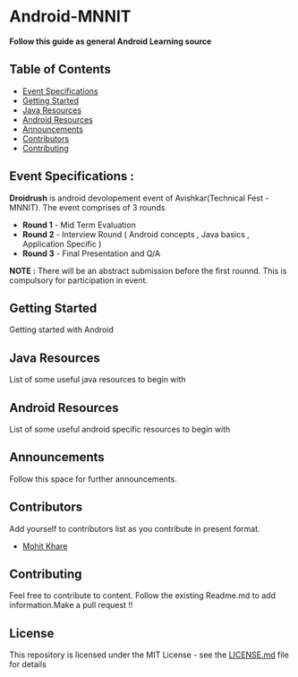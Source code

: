 # Android-MNNIT

<strong> Follow this guide as general Android Learning source </strong>

## Table of Contents

- [Event Specifications](#EventSpecification)
- [Getting Started](#GettingStarted)
- [Java Resources](#JavaResources)
- [Android Resources](#AndroidResources)
- [Announcements](#Announcements)
- [Contributors](#Contributors)
- [Contributing](#Contributing)

## Event Specifications :
<strong>Droidrush</strong> is android devolopement event of Avishkar(Technical Fest - MNNIT).
The event comprises of 3 rounds 

* <strong>Round 1</strong> - Mid Term Evaluation
* <strong>Round 2</strong> - Interview Round ( Android concepts , Java basics , Application Specific )
* <strong>Round 3</strong> - Final Presentation and Q/A 

<strong>NOTE :</strong> There will be an abstract submission before the first rounnd. This is compulsory for participation in event.

## Getting Started

Getting started with Android

## Java Resources

List of some useful java resources to begin with

## Android Resources

List of some useful android specific resources to begin with

## Announcements

Follow this space for further announcements.


## Contributors
  
Add yourself to contributors list as you contribute in present format.

* [Mohit Khare](https://github.com/mkfeuhrer)

## Contributing

Feel free to contribute to content. Follow the existing Readme.md to add information.Make a pull request !! 

## License

This repository is licensed under the MIT License - see the [LICENSE.md](LICENSE.md) file for details

